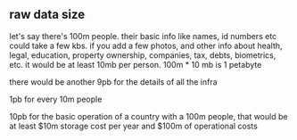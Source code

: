 ---
---
## raw data size 

let's say there's 100m people. their basic info like names, id numbers etc could take a few kbs. if you add a few photos, and other info about health, legal, education, property ownership, companies, tax, debts, biometrics, etc. it would be at least 10mb per person. 100m * 10 mb is 1 petabyte

there would be another 9pb for the details of all the infra 

1pb for every 10m people 

10pb for the basic operation of a country with a 100m people, that would be at least $10m storage cost per year and $100m of operational costs 



